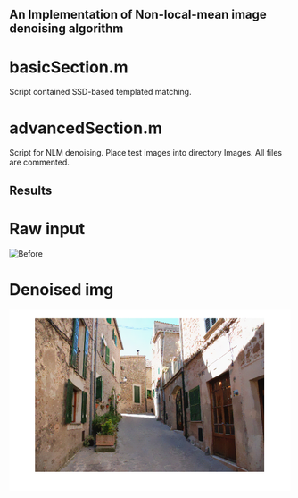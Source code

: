 ## An Implementation of Non-local-mean image denoising algorithm

# basicSection.m
Script contained SSD-based templated matching. 

# advancedSection.m
Script for NLM denoising. Place test images into directory Images.
All files are commented.

## Results
# Raw input
![Before](https://github.com/pleaseRedo/Image-Processing-NLM-denoising/blob/master/IntegralImagingDenoising/images/alleyNoisy_sigma20.png)

# Denoised img
![After](https://github.com/pleaseRedo/Image-Processing/blob/master/IntegralImagingDenoising/8outputs/7.alleyDenoised_sigma15_h0.55_templatewidth_3_window_21_Integral.png)
